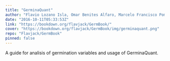 ```yaml
---
title: "GerminaQuant"
author: "Flavio Lozano Isla, Omar Benites Alfaro, Marcelo Francisco Pompelli"
date: "2016-10-11T05:33:53Z"
link: "https://bookdown.org/flavjack/GermBook/"
cover: "https://bookdown.org/flavjack/GermBook/img/germinaquant.png"
repo: "Flavjack/GermBook"
pinned: false
---
```


A guide for analisis of germination variables and usage of GerminaQuant.
